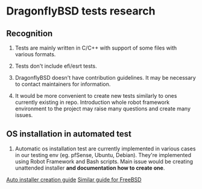 # DragonflyBSD tests research

## Recognition

1. Tests are mainly written in C/C++ with support of some files with various
formats.

1. Tests don't include efi/esrt tests.

1. DragonflyBSD doesn't have contribution guidelines. It may be necessary to
contact maintainers for information.

1. It would be more convenient to create new tests similarly to ones currently
existing in repo. Introduction whole robot framework environment to the project
may raise many questions and create many issues.

## OS installation in automated test

1. Automatic os installation test are currently implemented in various cases
in our testing env (eg. pfSense, Ubuntu, Debian). They're implemented using
Robot Framework and Bash scripts. Main issue would be creating unattended
installer __and documentation how to create one__.

[Auto installer creation guide](https://umbriel.fr/blog/DragonFly_BSD_autoinstall.html)
[Similar guide for FreeBSD](https://www.freebsd.org/cgi/man.cgi?bsdinstall(8))